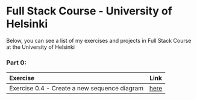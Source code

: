 # Full Stack Course - University of Helsinki

Below, you can see a list of my exercises and projects in Full Stack Course at the University of Helsinki

### Part 0:
Exercise | Link
:-- | :--:
Exercise 0.4 - Create a new sequence diagram | [here](./part0/exercise0-4.md)